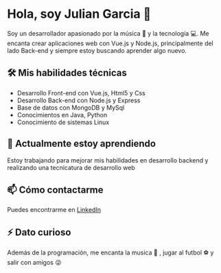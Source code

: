 # Hola, soy Julian Garcia 👋

Soy un desarrollador apasionado por la música 🎵 y la tecnología 💻. Me encanta crear aplicaciones web con Vue.js y Node.js, principalmente del lado Back-end y siempre estoy buscando aprender algo nuevo.

## 🛠️ Mis habilidades técnicas

- Desarrollo Front-end con Vue.js, Html5 y Css
- Desarrollo Back-end con Node.js y Express
- Base de datos con MongoDB y MySql
- Conocimientos en Java, Python
- Conocimiento de sistemas Linux

## 🌱 Actualmente estoy aprendiendo

Estoy trabajando para mejorar mis habilidades en desarrollo backend y realizando una tecnicatura de desarrollo web

## 📫 Cómo contactarme

Puedes encontrarme en [LinkedIn](https://www.linkedin.com/in/julian-garcia/)

## ⚡ Dato curioso

Además de la programación, me encanta la musica 🎸 , jugar al futbol ⚽️ y salir con amigos 😜

